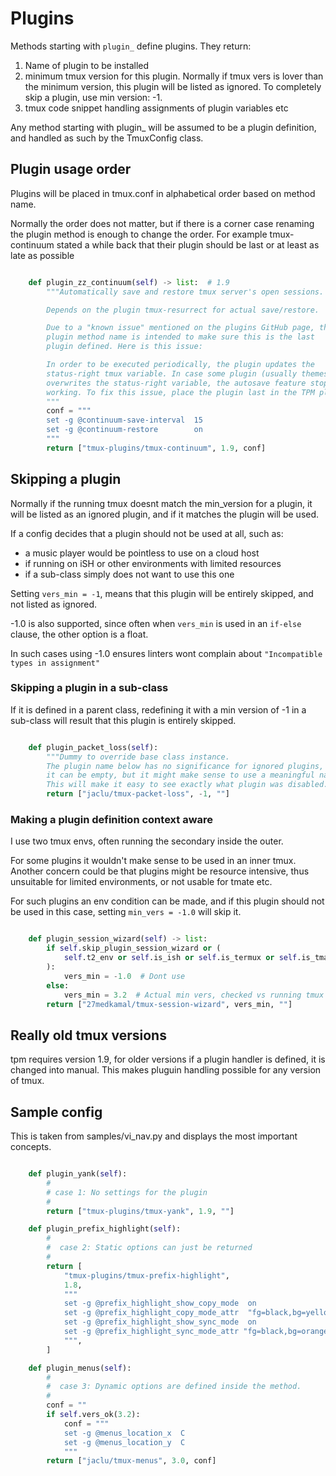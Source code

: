 # Plugins

Methods starting with `plugin_` define plugins. They return:

1. Name of plugin to be installed
1. minimum tmux version for this plugin. Normally if tmux vers is lover than
the minimum version, this plugin will be listed as ignored.
To completely skip a plugin, use min version: -1.
1. tmux code snippet handling assignments of plugin variables etc

Any method starting with plugin\_ will be assumed to be a plugin
definition, and handled as such by the TmuxConfig class.

## Plugin usage order

Plugins will be placed in tmux.conf in alphabetical order based on method name.

Normally the order does not matter, but if there is a corner case
renaming the plugin method is enough to change the order.
For example tmux-continuum stated a while back that their plugin
should be last or at least as late as possible

```python

    def plugin_zz_continuum(self) -> list:  # 1.9
        """Automatically save and restore tmux server's open sessions.

        Depends on the plugin tmux-resurrect for actual save/restore.

        Due to a "known issue" mentioned on the plugins GitHub page, this
        plugin method name is intended to make sure this is the last
        plugin defined. Here is this issue:

        In order to be executed periodically, the plugin updates the
        status-right tmux variable. In case some plugin (usually themes)
        overwrites the status-right variable, the autosave feature stops
        working. To fix this issue, place the plugin last in the TPM plugins list.
        """
        conf = """
        set -g @continuum-save-interval  15
        set -g @continuum-restore        on
        """
        return ["tmux-plugins/tmux-continuum", 1.9, conf]


```

## Skipping a plugin

Normally if the running tmux doesnt match the min_version for a plugin,
it will be listed as an ignored plugin, and if it matches the plugin will be used.

If a config decides that a plugin should not be used at all, such as:

- a music player would be pointless to use on a cloud host
- if running on iSH or other environments with limited resources
- if a sub-class simply does not want to use this one

Setting `vers_min = -1`, means that this plugin will be entirely skipped,
and not listed as ignored.

-1.0 is also supported, since often when `vers_min` is used in an `if-else` clause,
the other option is a float.

In such cases using -1.0 ensures linters wont
complain about `"Incompatible types in assignment"`

### Skipping a plugin in a sub-class

If it is defined in a parent class, redefining it with a min version of -1
in a sub-class will result that this plugin is entirely skipped.

```python

    def plugin_packet_loss(self):
        """Dummy to override base class instance.
        The plugin name below has no significance for ignored plugins,
        it can be empty, but it might make sense to use a meaningful name.
        This will make it easy to see exactly what plugin was disabled."""
        return ["jaclu/tmux-packet-loss", -1, ""]

```

### Making a plugin definition context aware

I use two tmux envs, often running the secondary inside the outer.

For some plugins it wouldn't make sense to be used in an inner tmux.
Another concern could be that plugins might be resource intensive, thus
unsuitable for limited environments, or not usable for tmate etc.

For such plugins an env condition can be made, and if this plugin should
not be used in this case, setting `min_vers = -1.0` will skip it.

```python

    def plugin_session_wizard(self) -> list:
        if self.skip_plugin_session_wizard or (
            self.t2_env or self.is_ish or self.is_termux or self.is_tmate
        ):
            vers_min = -1.0  # Dont use
        else:
            vers_min = 3.2  # Actual min vers, checked vs running tmux
        return ["27medkamal/tmux-session-wizard", vers_min, ""]

```

## Really old tmux versions

tpm requires version 1.9, for older versions if a plugin handler is
defined, it is changed into manual. This makes pluguin handling possible
for any version of tmux.

## Sample config

This is taken from samples/vi_nav.py and displays the most important concepts.

```python

    def plugin_yank(self):
        #
        # case 1: No settings for the plugin
        #
        return ["tmux-plugins/tmux-yank", 1.9, ""]

    def plugin_prefix_highlight(self):
        #
        #  case 2: Static options can just be returned
        #
        return [
            "tmux-plugins/tmux-prefix-highlight",
            1.8,
            """
            set -g @prefix_highlight_show_copy_mode  on
            set -g @prefix_highlight_copy_mode_attr  "fg=black,bg=yellow,bold"
            set -g @prefix_highlight_show_sync_mode  on
            set -g @prefix_highlight_sync_mode_attr "fg=black,bg=orange,blink,bold"
            """,
        ]

    def plugin_menus(self):
        #
        #  case 3: Dynamic options are defined inside the method.
        #
        conf = ""
        if self.vers_ok(3.2):
            conf = """
            set -g @menus_location_x  C
            set -g @menus_location_y  C
            """
        return ["jaclu/tmux-menus", 3.0, conf]

```
